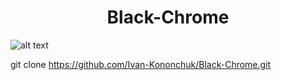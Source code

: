 <div align='center'>
  <h1>Black-Chrome</h1>
</div>

![alt text](https://user-images.githubusercontent.com/44400566/86464670-b0306000-bd38-11ea-9017-9455d8d8073b.jpg)

git clone https://github.com/Ivan-Kononchuk/Black-Chrome.git
